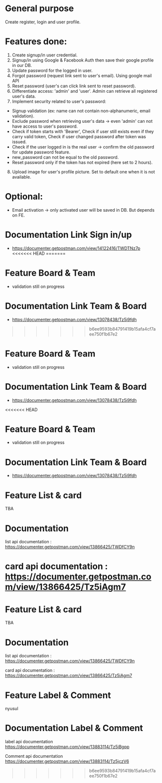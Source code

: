 # General purpose
Create register, login and user profile.

# Features done:
1. Create signup/in user credential.
2. Signup/in using Google & Facebook Auth then save their google profile in our DB.
3. Update password for the logged in user.
4. Forgot password (request link sent to user's email). Using google mail API
5. Reset password (user's can click link sent to reset password).
6. Differentiate access: 'admin' and 'user'. Admin can retrieve all registered user's data.
7. Implement security related to user's password:

- Signup validation (ex: name can not contain non-alphanumeric, email validation).
- Exclude password when retrieving user's data -> even 'admin' can not have access to user's password.
- Check if token starts with 'Bearer', Check if user still exists even if they carry valid token, Check if user changed password after token was issued.
- Check if the user logged in is the real user -> confirm the old password for update password feature.
- new_password can not be equal to the old password.
- Reset password only if the token has not expired (here set to 2 hours).
8. Upload image for user's profile picture. Set to default one when it is not available.

# Optional:
- Email activation -> only activated user will be saved in DB. But depends on FE.
# Documentation Link Sign in/up
-  https://documenter.getpostman.com/view/14122416/TWDTNz7p
<<<<<<< HEAD
=======

# Feature Board & Team
- validation still on progress
# Documentation Link Team & Board
-  https://documenter.getpostman.com/view/13078438/Tz5i9fdh
>>>>>>> b6ee9593b84791419b15afa4cf7aee750f1b67e2

# Feature Board & Team
- validation still on progress
# Documentation Link Team & Board
-  https://documenter.getpostman.com/view/13078438/Tz5i9fdh

<<<<<<< HEAD
# Feature Board & Team
- validation still on progress
# Documentation Link Team & Board
-  https://documenter.getpostman.com/view/13078438/Tz5i9fdh

# Feature List & card
TBA
# Documentation
list api documentation : https://documenter.getpostman.com/view/13866425/TWDfCY9n

card api documentation : https://documenter.getpostman.com/view/13866425/Tz5iAgm7
=======
# Feature List & card
TBA
# Documentation
list api documentation : https://documenter.getpostman.com/view/13866425/TWDfCY9n

card api documentation : https://documenter.getpostman.com/view/13866425/Tz5iAgm7

# Feature Label & Comment
nyusul
# Documentation Label & Comment
label api documentation https://documenter.getpostman.com/view/13883114/Tz5iBgpp

Comment api documentation https://documenter.getpostman.com/view/13883114/Tz5jczV6
>>>>>>> b6ee9593b84791419b15afa4cf7aee750f1b67e2
